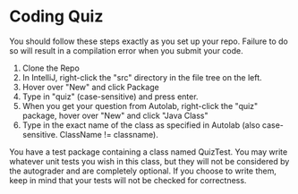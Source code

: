 # Coding Quiz

You should follow these steps exactly as you set up your repo. Failure to do so will result in a compilation 
error when you submit your code.

1. Clone the Repo
2. In IntelliJ, right-click the "src" directory in the file tree on the left.
3. Hover over "New" and click Package
4. Type in "quiz" (case-sensitive) and press enter.
5. When you get your question from Autolab, right-click the "quiz" package, hover over "New" and click "Java Class"
6. Type in the exact name of the class as specified in Autolab (also case-sensitive. ClassName != classname).

You have a test package containing a class named QuizTest. You may write whatever unit tests you wish in this 
class, but they will not be considered by the autograder and are completely optional. If you choose to write them,
keep in mind that your tests will not be checked for correctness.